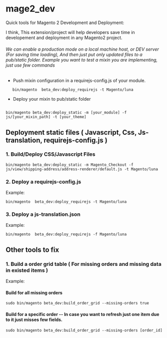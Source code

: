 # mage2_dev
Quick tools for Magento 2 Development and Deployment:

I think, This extension/project will help developers save time in developement and deployment in any Magento2 project.

###### We can enable a production mode on a local machine host, or DEV server (For saving time loading), And then just put only updated files to a pub/static folder. Example you want to test a mixin you are implementing, just use few commands
- Push mixin configuration in a requirejs-config.js of your module.
```
   bin/magento  beta_dev:deploy_requirejs -t Magento/luna
```
- Deploy your mixin to pub/static folder
```

bin/magento beta_dev:deploy_static -m [your_module] -f js/[your_mixin_path] -t [your_theme]

```

## Deployment static files ( Javascript, Css, Js-translation, requirejs-config.js )
### 1. Build/Deploy CSS/Javascript Files
```
bin/magento beta_dev:deploy_static -m Magento_Checkout -f js/view/shipping-address/address-renderer/default.js -t Magento/luna
```

### 2. Deploy a requirejs-config.js 
Example:
```
bin/magento  beta_dev:deploy_requirejs -t Magento/luna
```

### 3. Deploy a js-translation.json 
Example:
```
bin/magento  beta_dev:deploy_requirejs -f Magento/luna
```

## Other tools to fix 
### 1. Build a order grid table ( For missing orders and missing data in existed items ) 
Example:
#### Build for all missing orders 
```
sudo bin/magento beta_dev:build_order_grid --missing-orders true

```
#### Build for a specific order -- In case you want to refresh just one item due to it just misses few fields. 

```
sudo bin/magento beta_dev:build_order_grid --missing-orders [order_id]

```
